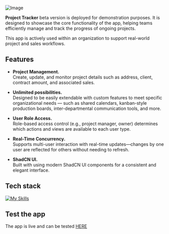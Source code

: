 ![Image](https://github.com/user-attachments/assets/332fc95f-8edd-4fbd-9a30-69007201b683)

<p><b>Project Tracker</b> beta version is deployed for demonstration purposes. It is designed to showcase the core functionality of the app, helping teams efficiently manage and track the progress of ongoing projects.</p> <p>This app is actively used within an organization to support real-world project and sales workflows.</p>

## Features
- **Project Management.**<br>
Create, update, and monitor project details such as address, client, contract amount, and associated sales. 

- **Unlimited possibilities.**<br>
 Designed to be easily extendable with custom features to meet specific organizational needs — such as shared calendars, kanban-style production boards, inter-departmental communication tools, and more.

- **User Role Access.**<br>
Role-based access control (e.g., project manager, owner) determines which actions and views are available to each user type.

- **Real-Time Concurrency.** <br>
Supports multi-user interaction with real-time updates—changes by one user are reflected for others without needing to refresh.

- **ShadCN UI.**<br>
Built with using modern ShadCN UI components for a consistent and elegant interface.

## Tech stack
[![My Skills](https://skillicons.dev/icons?i=react,vite,ts,html,css,supabase,tailwind)](https://skillicons.dev)

## Test the app 
The app is live and can be tested [HERE](https://project-tracker-beta-eta.vercel.app)
